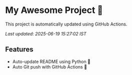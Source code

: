 # My Awesome Project 🚀

This project is automatically updated using GitHub Actions.

_Last updated: 2025-06-19 15:27:02 IST_

## Features
- Auto-update README using Python 🐍
- Auto Git push with GitHub Actions 🤖
